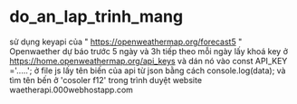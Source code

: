 # do_an_lap_trinh_mang
 sử dụng keyapi của " https://openweathermap.org/forecast5 " Openwaether dự báo trước 5 ngày và 3h tiếp theo mỗi ngày
lấy khoá key ở https://home.openweathermap.org/api_keys và dán nó vào const API_KEY ='.....'; ở file js
lấy tên biến của api từ json bằng cách console.log(data); và tìm tên bến ở 'cosoler f12' trong trình duyệt
website waetherapi.000webhostapp.com
